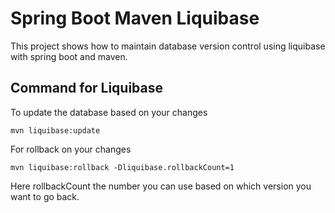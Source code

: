 # Spring Boot Maven Liquibase 
This project shows how to maintain database version control using liquibase with spring boot and maven. 

## Command for Liquibase 
To update the database based on your changes 
```
mvn liquibase:update 
```

For rollback on your changes 
```
mvn liquibase:rollback -Dliquibase.rollbackCount=1
```
Here rollbackCount the number you can use based on which version you want to go back. 